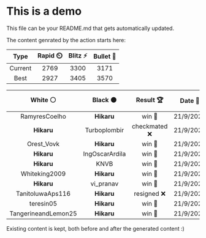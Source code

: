 # This is a demo

This file can be your README.md that gets automatically updated.

The content genrated by the action starts here:

<!--START_SECTION:chessStats-->
<!-- Automatically generated with https://github.com/Balastrong/chess-stats-action -->

| Type | Rapid ⏲️ | Blitz ⚡ | Bullet 🔫 |
|:---:|:---:|:---:|:---:|
| Current | 2769 | 3300 | 3171 |
| Best | 2927 | 3405 | 3570 |

| White ⚪ | Black ⚫ | Result 🏆 | Date 📅 | Position 🗺️ | Type 🕕 |
|:---:|:---:|:---:|:---:|:---:|:---:|
| RamyresCoelho | **Hikaru** | win 🥇 | 21/9/2024 | <a href="http://www.ee.unb.ca/cgi-bin/tervo/fen.pl?select=1r3r1k/1qp2pbp/p5p1/1n1N4/8/1P1Q1P1P/P1P2P2/1K1RR3 w - -">Link</a> | Bullet |
| **Hikaru** | Turboplombir | checkmated ❌ | 21/9/2024 | <a href="http://www.ee.unb.ca/cgi-bin/tervo/fen.pl?select=r3k2r/1b2nppp/pp2p3/2p1P3/2Np4/3P2N1/PPP3qP/R1BQ1RK1 w kq -">Link</a> | Bullet |
| Orest_Vovk | **Hikaru** | win 🥇 | 21/9/2024 | <a href="http://www.ee.unb.ca/cgi-bin/tervo/fen.pl?select=r6k/8/2p3p1/8/P6p/1P1B4/2P3r1/2K5 w - -">Link</a> | Bullet |
| **Hikaru** | IngOscarArdila | win 🥇 | 21/9/2024 | <a href="http://www.ee.unb.ca/cgi-bin/tervo/fen.pl?select=1kr5/RR5p/6p1/4p1P1/4P3/1P1r3P/P5K1/8 b - -">Link</a> | Bullet |
| **Hikaru** | KNVB | win 🥇 | 21/9/2024 | <a href="http://www.ee.unb.ca/cgi-bin/tervo/fen.pl?select=8/8/5p2/5Q1k/5Pp1/8/6K1/8 b - -">Link</a> | Bullet |
| Whiteking2009 | **Hikaru** | win 🥇 | 21/9/2024 | <a href="http://www.ee.unb.ca/cgi-bin/tervo/fen.pl?select=Bn4k1/p3pp1p/1n4p1/8/2P5/1PR5/P3pPPP/4r1K1 w - -">Link</a> | Bullet |
| **Hikaru** | vi_pranav | win 🥇 | 21/9/2024 | <a href="http://www.ee.unb.ca/cgi-bin/tervo/fen.pl?select=3R3k/1p4rp/8/5P2/8/4n1RP/1PP3PK/5r2 b - -">Link</a> | Bullet |
| TanitoluwaAps116 | **Hikaru** | resigned ❌ | 21/9/2024 | <a href="http://www.ee.unb.ca/cgi-bin/tervo/fen.pl?select=2b1Q1k1/2p3b1/3p1q1p/3P4/2P1pP1n/4B1N1/1P5P/5RK1 b - -">Link</a> | Bullet |
| teresin05 | **Hikaru** | win 🥇 | 21/9/2024 | <a href="http://www.ee.unb.ca/cgi-bin/tervo/fen.pl?select=8/8/1p5p/1P3Kq1/3kB3/7P/8/8 w - -">Link</a> | Bullet |
| TangerineandLemon25 | **Hikaru** | win 🥇 | 21/9/2024 | <a href="http://www.ee.unb.ca/cgi-bin/tervo/fen.pl?select=8/6kp/8/6pP/3R4/6N1/r4nPK/8 w - -">Link</a> | Bullet |

<!--END_SECTION:chessStats-->

Existing content is kept, both before and after the generated content :)
